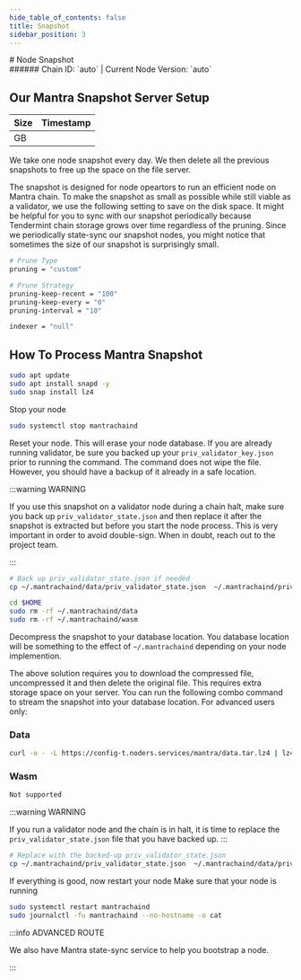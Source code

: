 ```yaml
---
hide_table_of_contents: false
title: Snapshot
sidebar_position: 3
---
```


<div class="h1-with-icon icon-mantra">
# Node Snapshot
</div>
###### Chain ID: `auto` | Current Node Version: `auto`

## Our Mantra Snapshot Server Setup

| Size   | Timestamp    |
|--------|--------------|
|  GB |   |


We take one node snapshot every day. We then delete all the previous snapshots to free up the space on the file server.

The snapshot is designed for node opeartors to run an efficient node on Mantra chain. To make the snapshot as small as possible while still viable as a validator, we use the following setting to save on the disk space. It might be helpful for you to sync with our snapshot periodically because Tendermint chain storage grows over time regardless of the pruning. Since we periodically state-sync our snapshot nodes, you might notice that sometimes the size of our snapshot is surprisingly small.

```bash title="app.toml"
# Prune Type
pruning = "custom"

# Prune Strategy
pruning-keep-recent = "100"
pruning-keep-every = "0"
pruning-interval = "10"
```

```bash title="config.toml"
indexer = "null"
```

## How To Process Mantra Snapshot
```bash
sudo apt update
sudo apt install snapd -y
sudo snap install lz4
```

Stop your node
```bash
sudo systemctl stop mantrachaind
```
Reset your node. This will erase your node database. If you are already running validator, be sure you backed up your `priv_validator_key.json` prior to running the command. The command does not wipe the file. However, you should have a backup of it already in a safe location.

:::warning WARNING

If you use this snapshot on a validator node during a chain halt, make sure you back up `priv_validator_state.json` and then replace it after the snapshot is extracted but before you start the node process. This is very important in order to avoid double-sign. When in doubt, reach out to the project team.

:::

```bash
# Back up priv_validator_state.json if needed
cp ~/.mantrachaind/data/priv_validator_state.json  ~/.mantrachaind/priv_validator_state.json

cd $HOME
sudo rm -rf ~/.mantrachaind/data
sudo rm -rf ~/.mantrachaind/wasm
```

Decompress the snapshot to your database location. You database location will be something to the effect of `~/.mantrachaind` depending on your node implemention.

The above solution requires you to download the compressed file, uncompressed it and then delete the original file. This requires extra storage space on your server. You can run the following combo command to stream the snapshot into your database location. For advanced users only:
### Data
```bash
curl -o - -L https://config-t.noders.services/mantra/data.tar.lz4 | lz4 -d | tar -x -C ~/.mantrachaind
```
### Wasm
```bash
Not supported
```

:::warning WARNING

If you run a validator node and the chain is in halt, it is time to replace the `priv_validator_state.json` file that you have backed up.
:::

```bash
# Replace with the backed-up priv_validator_state.json
cp ~/.mantrachaind/priv_validator_state.json  ~/.mantrachaind/data/priv_validator_state.json
```

If everything is good, now restart your node
Make sure that your node is running

```bash
sudo systemctl restart mantrachaind
sudo journalctl -fu mantrachaind --no-hostname -o cat
```

:::info ADVANCED ROUTE

We also have Mantra state-sync service to help you bootstrap a node.

:::